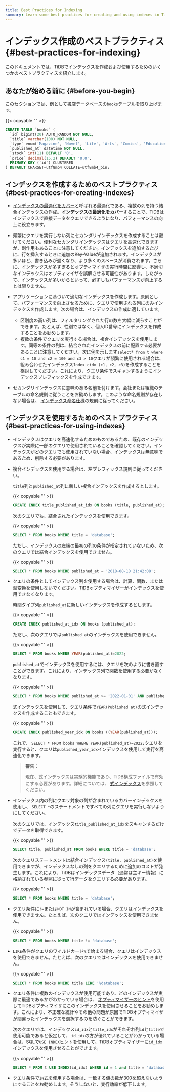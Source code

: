 ```yaml
---
title: Best Practices for Indexing
summary: Learn some best practices for creating and using indexes in TiDB.
---
```


<!-- markdownlint-disable MD029 -->

# インデックス作成のベストプラクティス {#best-practices-for-indexing}

このドキュメントでは、TiDBでインデックスを作成および使用するためのいくつかのベストプラクティスを紹介します。

## あなたが始める前に {#before-you-begin}

このセクションでは、例として[書店](/develop/dev-guide-bookshop-schema-design.md)データベースの`books`テーブルを取り上げます。

{{< copyable "" >}}

```sql
CREATE TABLE `books` (
  `id` bigint(20) AUTO_RANDOM NOT NULL,
  `title` varchar(100) NOT NULL,
  `type` enum('Magazine', 'Novel', 'Life', 'Arts', 'Comics', 'Education & Reference', 'Humanities & Social Sciences', 'Science & Technology', 'Kids', 'Sports') NOT NULL,
  `published_at` datetime NOT NULL,
  `stock` int(11) DEFAULT '0',
  `price` decimal(15,2) DEFAULT '0.0',
  PRIMARY KEY (`id`) CLUSTERED
) DEFAULT CHARSET=utf8mb4 COLLATE=utf8mb4_bin;
```

## インデックスを作成するためのベストプラクティス {#best-practices-for-creating-indexes}

-   [インデックスの最適化をカバー](/explain-indexes.md#indexreader)と呼ばれる最適化である、複数の列を持つ結合インデックスの作成。**インデックスの最適化をカバー**することで、TiDBはインデックスで直接データをクエリできるようになり、パフォーマンスの向上に役立ちます。

-   頻繁にクエリを実行しない列にセカンダリインデックスを作成することは避けてください。便利なセカンダリインデックスはクエリを高速化できますが、副作用もあることに注意してください。インデックスを追加するたびに、行を挿入するときに追加のKey-Valueが追加されます。インデックスが多いほど、書き込みが遅くなり、より多くのスペースが消費されます。さらに、インデックスが多すぎるとオプティマイザの実行時間に影響し、不適切なインデックスはオプティマイザを誤解させる可能性があります。したがって、インデックスが多いからといって、必ずしもパフォーマンスが向上するとは限りません。

-   アプリケーションに基づいて適切なインデックスを作成します。原則として、パフォーマンスを向上させるために、クエリで使用される列にのみインデックスを作成します。次の場合は、インデックスの作成に適しています。

    -   区別度の高い列は、フィルタリングされた行の数を大幅に減らすことができます。たとえば、性別ではなく、個人ID番号にインデックスを作成することをお勧めします。
    -   複数の条件でクエリを実行する場合は、複合インデックスを使用します。同等の条件の列は、結合されたインデックスの前に配置する必要があることに注意してください。次に例を示します`select* from t where c1 = 10 and c2 = 100 and c3 > 10`クエリが頻繁に使用される場合は、組み合わせたインデックス`Index cidx (c1, c2, c3)`を作成することを検討してください。これにより、クエリ条件でスキャンするようにインデックスプレフィックスを作成できます。

-   セカンダリインデックスに意味のある名前を付けます。会社または組織のテーブルの命名規則に従うことをお勧めします。このような命名規則が存在しない場合は、 [インデックス命名仕様](/develop/dev-guide-object-naming-guidelines.md)の規則に従ってください。

## インデックスを使用するためのベストプラクティス {#best-practices-for-using-indexes}

-   インデックスはクエリを高速化するためのものであるため、既存のインデックスが実際に一部のクエリで使用されていることを確認してください。インデックスがどのクエリでも使用されていない場合、インデックスは無意味であるため、削除する必要があります。

-   複合インデックスを使用する場合は、左プレフィックス規則に従ってください。

    `title`列と`published_at`列に新しい複合インデックスを作成するとします。

    {{< copyable "" >}}

    ```sql
    CREATE INDEX title_published_at_idx ON books (title, published_at);
    ```

    次のクエリでも、結合されたインデックスを使用できます。

    {{< copyable "" >}}

    ```sql
    SELECT * FROM books WHERE title = 'database';
    ```

    ただし、インデックスの左端の最初の列の条件が指定されていないため、次のクエリでは結合インデックスを使用できません。

    {{< copyable "" >}}

    ```sql
    SELECT * FROM books WHERE published_at = '2018-08-18 21:42:08';
    ```

-   クエリの条件としてインデックス列を使用する場合は、計算、関数、または型変換を使用しないでください。TiDBオプティマイザーがインデックスを使用できなくなります。

    時間タイプ列`published_at`に新しいインデックスを作成するとします。

    {{< copyable "" >}}

    ```sql
    CREATE INDEX published_at_idx ON books (published_at);
    ```

    ただし、次のクエリでは`published_at`のインデックスを使用できません。

    {{< copyable "" >}}

    ```sql
    SELECT * FROM books WHERE YEAR(published_at)=2022;
    ```

    `published_at`でインデックスを使用するには、クエリを次のように書き直すことができます。これにより、インデックス列で関数を使用する必要がなくなります。

    {{< copyable "" >}}

    ```sql
    SELECT * FROM books WHERE published_at >= '2022-01-01' AND published_at < '2023-01-01';
    ```

    式インデックスを使用して、クエリ条件で`YEAR(Published at)`の式インデックスを作成することもできます。

    {{< copyable "" >}}

    ```sql
    CREATE INDEX published_year_idx ON books ((YEAR(published_at)));
    ```

    これで、 `SELECT * FROM books WHERE YEAR(published_at)=2022;`クエリを実行すると、クエリは`published_year_idx`インデックスを使用して実行を高速化できます。

    > **警告：**
    >
    > 現在、式インデックスは実験的機能であり、TiDB構成ファイルで有効にする必要があります。詳細については、 [式インデックス](/sql-statements/sql-statement-create-index.md#expression-index)を参照してください。

-   インデックス内の列にクエリ対象の列が含まれているカバーインデックスを使用し、 `SELECT *`のステートメントですべての列にクエリを実行しないようにしてください。

    次のクエリでは、インデックス`title_published_at_idx`をスキャンするだけでデータを取得できます。

    {{< copyable "" >}}

    ```sql
    SELECT title, published_at FROM books WHERE title = 'database';
    ```

    次のクエリステートメントは結合インデックス`(title, published_at)`を使用できますが、インデックスなしの列をクエリするために追加のコストが発生します。これにより、TiDBはインデックスデータ（通常は主キー情報）に格納されている参照に従って行データをクエリする必要があります。

    {{< copyable "" >}}

    ```sql
    SELECT * FROM books WHERE title = 'database';
    ```

-   クエリ条件に`!=`または`NOT IN`が含まれている場合、クエリはインデックスを使用できません。たとえば、次のクエリではインデックスを使用できません。

    {{< copyable "" >}}

    ```sql
    SELECT * FROM books WHERE title != 'database';
    ```

-   `LIKE`条件がクエリのワイルドカード`%`で始まる場合、クエリはインデックスを使用できません。たとえば、次のクエリではインデックスを使用できません。

    {{< copyable "" >}}

    ```sql
    SELECT * FROM books WHERE title LIKE '%database';
    ```

-   クエリ条件に複数のインデックスが使用可能であり、どのインデックスが実際に最適であるかがわかっている場合は、 [オプティマイザーのヒント](/optimizer-hints.md)を使用してTiDBオプティマイザにこのインデックスを使用させることをお勧めします。これにより、不正確な統計やその他の問題が原因でTiDBオプティマイザが間違ったインデックスを選択するのを防ぐことができます。

    次のクエリでは、インデックス`id_idx`と`title_idx`がそれぞれ列`id`と`title`で使用可能であると仮定して、 `id_idx`の方が優れていることがわかっている場合は、SQLで`USE INDEX`ヒントを使用して、TiDBオプティマイザーに`id_idx`インデックスを使用させることができます。

    {{< copyable "" >}}

    ```sql
    SELECT * FROM t USE INDEX(id_idx) WHERE id = 1 and title = 'database';
    ```

-   クエリ条件で`IN`式を使用する場合は、一致する値の数が300を超えないようにすることをお勧めします。そうしないと、実行効率が低下します。
